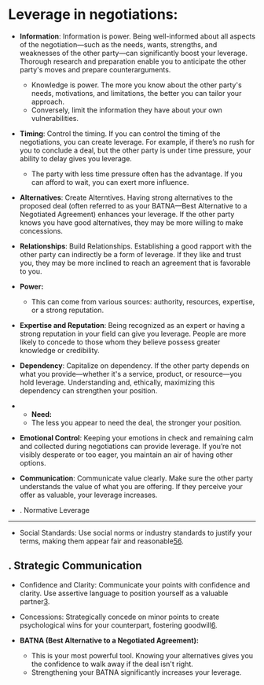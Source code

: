 Leverage in negotiations:
=========================

*  **Information**: Information is power. Being well-informed about all aspects of the negotiation—such as the needs, wants, strengths, and weaknesses of the other party—can significantly boost your leverage. Thorough research and preparation enable you to anticipate the other party's moves and prepare counterarguments.
   *   Knowledge is power. The more you know about the other party's needs, motivations, and limitations, the better you can tailor your approach.
   *   Conversely, limit the information they have about your own vulnerabilities.
    
*   **Timing**: Control the timing. If you can control the timing of the negotiations, you can create leverage. For example, if there’s no rush for you to conclude a deal, but the other party is under time pressure, your ability to delay gives you leverage.
    *   The party with less time pressure often has the advantage. If you can afford to wait, you can exert more influence.
    
*   **Alternatives**: Create Alterntives. Having strong alternatives to the proposed deal (often referred to as your BATNA—Best Alternative to a Negotiated Agreement) enhances your leverage. If the other party knows you have good alternatives, they may be more willing to make concessions.
    
*   **Relationships**: Build Relationships. Establishing a good rapport with the other party can indirectly be a form of leverage. If they like and trust you, they may be more inclined to reach an agreement that is favorable to you.
  
*   **Power:**
    *   This can come from various sources: authority, resources, expertise, or a strong reputation. 
    
*   **Expertise and Reputation**: Being recognized as an expert or having a strong reputation in your field can give you leverage. People are more likely to concede to those whom they believe possess greater knowledge or credibility.
    
*   **Dependency**: Capitalize on dependency. If the other party depends on what you provide—whether it's a service, product, or resource—you hold leverage. Understanding and, ethically, maximizing this dependency can strengthen your position.
*   *   **Need:**
    *   The less you appear to need the deal, the stronger your position.
    
*   **Emotional Control**: Keeping your emotions in check and remaining calm and collected during negotiations can provide leverage. If you’re not visibly desperate or too eager, you maintain an air of having other options.
    
*   **Communication**: Communicate value clearly. Make sure the other party understands the value of what you are offering. If they perceive your offer as valuable, your leverage increases.
*   . Normative Leverage
--------------------

*   Social Standards: Use social norms or industry standards to justify your terms, making them appear fair and reasonable[5](https://en.wikipedia.org/wiki/Leverage_(negotiation))[6](https://www.expertnegotiator.com/blog/what-is-leverage-10-rules-for-using-it-well/).
    

. Strategic Communication
-------------------------

*   Confidence and Clarity: Communicate your points with confidence and clarity. Use assertive language to position yourself as a valuable partner[3](https://www.alignednegotiation.com/insights/overview-what-to-do-when-you-have-no-leverage-in-a-negotiation).
    
*   Concessions: Strategically concede on minor points to create psychological wins for your counterpart, fostering goodwill[6](https://www.expertnegotiator.com/blog/what-is-leverage-10-rules-for-using-it-well/).

*   **BATNA (Best Alternative to a Negotiated Agreement):** 
    *   This is your most powerful tool. Knowing your alternatives gives you the confidence to walk away if the deal isn't right. 
    *   Strengthening your BATNA significantly increases your leverage. 
    




